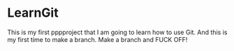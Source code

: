 # LearnGit
This is my first pppproject that I am going to learn how to use Git.
And this is my first time to make a branch.
Make a branch and FUCK OFF!
